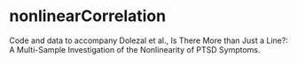 # nonlinearCorrelation
Code and data to accompany Dolezal et al., Is There More than Just a Line?: A Multi-Sample Investigation of the Nonlinearity of PTSD Symptoms.

